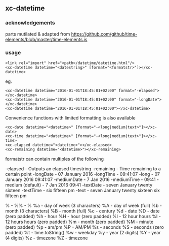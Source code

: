 ## xc-datetime

### acknowledgements

parts mutilated & adapted from https://github.com/github/time-elements/blob/master/time-elements.js

### usage

    <link rel="import" href="<path>/datetime/datetime.html"/>
    <xc-datetime datetime="<datestring>" [format="<formatstr>"]></xc-datetime>

eg.

    <xc-datetime datetime="2016-01-01T18:45:01+02:00" format="-elapsed"></xc-datetime>
    <xc-datetime datetime="2016-01-01T18:45:01+02:00" format="-longDate"></xc-datetime>
    <xc-datetime datetime="2016-01-01T18:45:01+02:00"></xc-datetime>

Convenience functions with limited formatting is also available

    <xc-date datetime="<datetime>" [format="-<long|medium|text>"]></xc-date>
    <xc-time datetime="<datetime>" [format="-<long|medium|text>"]></xc-time>
    <xc-elapsed datetime="<datetime>"></xc-elapsed>
    <xc-remaining datetime="<datetime>"></xc-remaining>

formatstr can contain multiples of the following

  -elapsed - Outputs an elapsed timestring
  -remaining - Time remaining to a certain point
  -longDate - 07 January 2016
  -longTime - 09:41:07
  -long - 07 January 2016 09:41:07
  -mediumDate - 7 Jan 2016
  -mediumTime - 09:41
  -medium (default) - 7 Jan 2016 09:41
  -textDate - seven January twenty sixteen
  -textTime - six fifteen pm
  -text - seven January twenty sixteen six fifteen pm

  %<character> -
    %% - %
    %a - day of week (3 characters)
    %A - day of week (full)
    %b - month (3 characters)
    %B - month (full)
    %c - century
    %d - date
    %D - date (zero padded)
    %h - hour
    %H - hour (zero padded)
    %l - 12 hour hours
    %I - 12 hours hours (zero padded)
    %m - month (zero padded)
    %M - minute (zero padded)
    %p - am/pm
    %P - AM/PM
    %s - seconds
    %S - seconds (zero padded)
    %t - time.toString()
    %w - weekday
    %y - year (2 digits)
    %Y - year (4 digits)
    %z - timezone
    %Z - timezone
